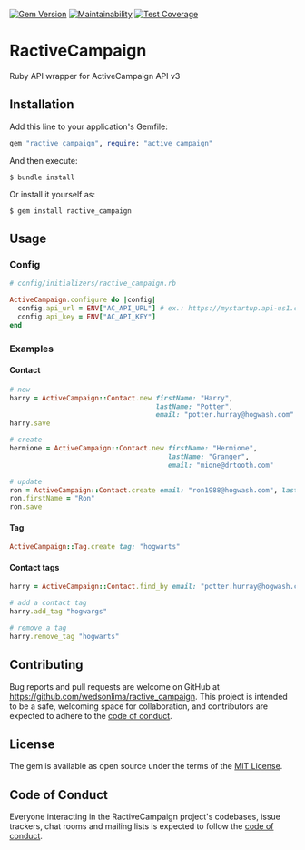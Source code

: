 [![Gem Version](https://badge.fury.io/rb/ractive_campaign.svg)](https://badge.fury.io/rb/ractive_campaign) [![Maintainability](https://api.codeclimate.com/v1/badges/c23221fc334b63af9a07/maintainability)](https://codeclimate.com/github/wedsonlima/ractive_campaign/maintainability) [![Test Coverage](https://api.codeclimate.com/v1/badges/c23221fc334b63af9a07/test_coverage)](https://codeclimate.com/github/wedsonlima/ractive_campaign/test_coverage)

# RactiveCampaign

Ruby API wrapper for ActiveCampaign API v3

## Installation

Add this line to your application's Gemfile:

```ruby
gem "ractive_campaign", require: "active_campaign"
```

And then execute:

    $ bundle install

Or install it yourself as:

    $ gem install ractive_campaign

## Usage

### Config

```ruby
# config/initializers/ractive_campaign.rb

ActiveCampaign.configure do |config|
  config.api_url = ENV["AC_API_URL"] # ex.: https://mystartup.api-us1.com/api/3
  config.api_key = ENV["AC_API_KEY"]
end
```

### Examples

#### Contact

```ruby
# new
harry = ActiveCampaign::Contact.new firstName: "Harry",
                                    lastName: "Potter",
                                    email: "potter.hurray@hogwash.com"
harry.save

# create
hermione = ActiveCampaign::Contact.new firstName: "Hermione",
                                       lastName: "Granger",
                                       email: "mione@drtooth.com"

# update
ron = ActiveCampaign::Contact.create email: "ron1988@hogwash.com", lastName: "Weasley"
ron.firstName = "Ron"
ron.save
```

#### Tag

```ruby
ActiveCampaign::Tag.create tag: "hogwarts"
```

#### Contact tags

```ruby
harry = ActiveCampaign::Contact.find_by email: "potter.hurray@hogwash.com"

# add a contact tag
harry.add_tag "hogwargs"

# remove a tag
harry.remove_tag "hogwarts"
```

## Contributing

Bug reports and pull requests are welcome on GitHub at https://github.com/wedsonlima/ractive_campaign. This project is intended to be a safe, welcoming space for collaboration, and contributors are expected to adhere to the [code of conduct](https://github.com/[USERNAME]/ractive_campaign/blob/master/CODE_OF_CONDUCT.md).

## License

The gem is available as open source under the terms of the [MIT License](https://opensource.org/licenses/MIT).

## Code of Conduct

Everyone interacting in the RactiveCampaign project's codebases, issue trackers, chat rooms and mailing lists is expected to follow the [code of conduct](https://github.com/[USERNAME]/ractive_campaign/blob/master/CODE_OF_CONDUCT.md).
